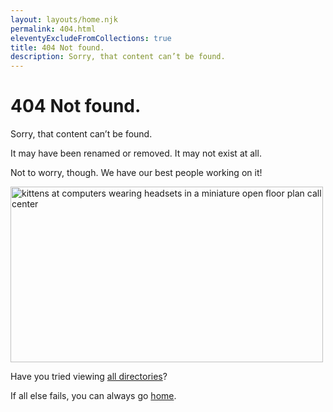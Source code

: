 ```yaml
---
layout: layouts/home.njk
permalink: 404.html
eleventyExcludeFromCollections: true
title: 404 Not found.
description: Sorry, that content can’t be found.
---
```


# 404 Not found.

Sorry, that content can’t be found.

It may have been renamed or removed. It may not exist at all.

Not to worry, though. We have our best people working on it!

<picture>
      <source srcset="/img/misc/cat-office.gif" media="(prefers-reduced-motion: no-preference)">
      <img src="/img/misc/cat-office.jpg" width="500" height="281" alt="kittens at computers wearing headsets in a miniature open floor plan call center" />
</picture>

Have you tried viewing <a href="/all/">all directories</a>? 

If all else fails, you can always go&nbsp;<a href="{{ '/' | url }}">home</a>.
